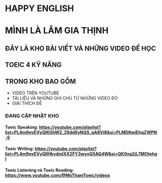 # HAPPY ENGLISH
# MÌNH LÀ LÂM GIA THỊNH 
## ĐÂY LÀ KHO BÀI VIẾT VÀ NHỮNG VIDEO ĐỂ HỌC 
## TOEIC 4 KỸ NĂNG 
## TRONG KHO BAO GỒM
* VIDEO TRÊN YOUTUBE
* TÀI LIỆU VÀ NHỮNG GHI CHÚ TỪ NHỮNG VIDEO ĐÓ
* GIẢI THÍCH ĐỀ 


### ĐANG CẬP NHẬT KHO 
#### Toeic Speaking:  https://youtube.com/playlist?list=PL4m9evEVyQlKGhW2_29dd6yNQS_qA8Vi8&si=PLMDKwiEhqZWPN-S

#### Toeic Writing:  https://youtube.com/playlist?list=PL4m9evEVyQlIHkydmlXX2FY3wyxQ5AQ4W&si=QK0xg2jL7MOtehgl

#### Toeic Listening và Toeic Reading:  https://www.youtube.com/@MsThamToeic/videos
